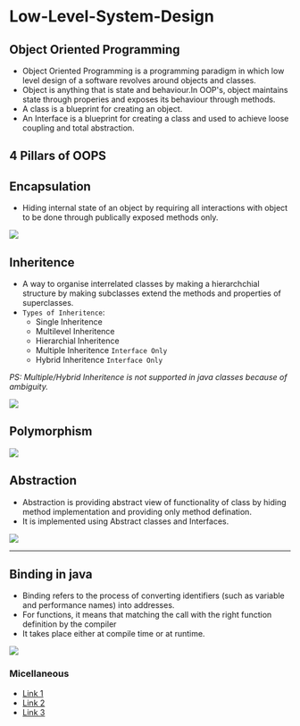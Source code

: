 # Low-Level-System-Design

## Object Oriented Programming

- Object Oriented Programming is a programming paradigm in which low level design of a software revolves around objects and classes.
- Object is anything that is state and behaviour.In OOP's, object maintains state through properies and exposes its behaviour through methods.
- A class is a blueprint for creating an object.
- An Interface is a blueprint for creating a class and used to achieve loose coupling and total abstraction.

## 4 Pillars of OOPS

## **Encapsulation**
-  Hiding internal state of an object by requiring all interactions with object to be done through publically exposed methods only.

![](https://firebasestorage.googleapis.com/v0/b/boom-b9a18.appspot.com/o/LLD%2Fa1.png?alt=media&token=1bab9e2c-7a75-4f11-9d19-6a4b12a59d33)

## **Inheritence**
- A way to organise interrelated classes by making a hierarchchial structure by making subclasses extend the methods and properties of superclasses.
- `Types of Inheritence`:
  - Single Inheritence
  - Multilevel Inheritence
  - Hierarchial Inheritence
  - Multiple Inheritence `Interface Only`
  - Hybrid Inheritence `Interface Only`

*PS: Multiple/Hybrid Inheritence is not supported in java classes because of ambiguity.*

![](https://firebasestorage.googleapis.com/v0/b/boom-b9a18.appspot.com/o/LLD%2Fa2.png?alt=media&token=af4e2005-e3e7-496f-8a4b-eea2826153cd)

## **Polymorphism**

![](https://firebasestorage.googleapis.com/v0/b/boom-b9a18.appspot.com/o/LLD%2Fa3.png?alt=media&token=0a18126f-35c9-44d0-bf35-074e323e9413)

## **Abstraction**

- Abstraction is providing abstract view of functionality of class by hiding method implementation and providing only method defination.
- It is implemented using Abstract classes and Interfaces.

![](https://firebasestorage.googleapis.com/v0/b/boom-b9a18.appspot.com/o/LLD%2Fa4.png?alt=media&token=e307c94b-56c8-40b8-87cf-fbe8cd3d6b75)

---

## Binding in java

- Binding refers to the process of converting identifiers (such as variable and performance names) into addresses.
- For functions, it means that matching the call with the right function definition by the compiler
- It takes place either at compile time or at runtime.

![](https://firebasestorage.googleapis.com/v0/b/boom-b9a18.appspot.com/o/LLD%2Fa5.png?alt=media&token=8ae8e2aa-d887-49f9-a3ce-5a9aa9fb2dea)

### Micellaneous

- [Link 1](https://firebasestorage.googleapis.com/v0/b/boom-b9a18.appspot.com/o/LLD%2Fl1.png?alt=media&token=01b6dd18-cd7b-4356-95c3-311d4ee691b9)
- [Link 2](https://firebasestorage.googleapis.com/v0/b/boom-b9a18.appspot.com/o/LLD%2Fl2.png?alt=media&token=c98152fb-d93c-4ac2-974b-ed480496f05f)
- [Link 3](https://firebasestorage.googleapis.com/v0/b/boom-b9a18.appspot.com/o/LLD%2Fl3.png?alt=media&token=d9cc0cff-eda1-4f43-8cd5-c17822ed7df1)

